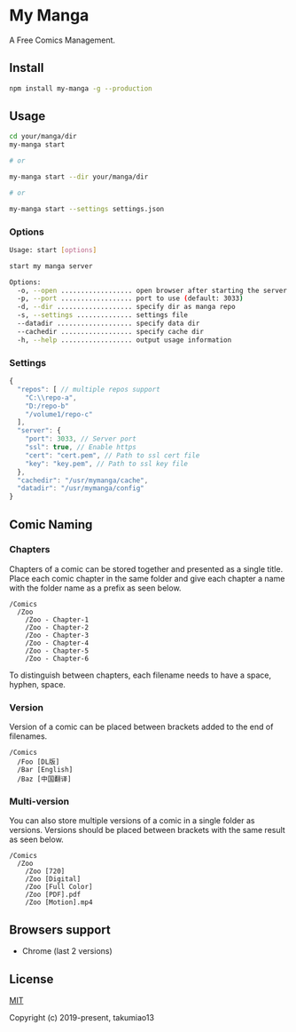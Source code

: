 My Manga
========

A Free Comics Management.

## Install

```bash
npm install my-manga -g --production
```

## Usage

```bash
cd your/manga/dir
my-manga start

# or

my-manga start --dir your/manga/dir

# or

my-manga start --settings settings.json
```

### Options

```bash
Usage: start [options]

start my manga server

Options:
  -o, --open .................. open browser after starting the server
  -p, --port .................. port to use (default: 3033)  
  -d, --dir ................... specify dir as manga repo
  -s, --settings .............. settings file
  --datadir ................... specify data dir
  --cachedir .................. specify cache dir
  -h, --help .................. output usage information
```

### Settings

```js
{
  "repos": [ // multiple repos support
    "C:\\repo-a",
    "D:/repo-b"
    "/volume1/repo-c"
  ],
  "server": {
    "port": 3033, // Server port
    "ssl": true, // Enable https
    "cert": "cert.pem", // Path to ssl cert file
    "key": "key.pem", // Path to ssl key file
  },
  "cachedir": "/usr/mymanga/cache",
  "datadir": "/usr/mymanga/config"
}
```

## Comic Naming

### Chapters

Chapters of a comic can be stored together and presented as a single title. Place each comic chapter in the same folder and give each chapter a name with the folder name as a prefix as seen below.

```
/Comics
  /Zoo
    /Zoo - Chapter-1
    /Zoo - Chapter-2
    /Zoo - Chapter-3
    /Zoo - Chapter-4
    /Zoo - Chapter-5
    /Zoo - Chapter-6
```

To distinguish between chapters, each filename needs to have a space, hyphen, space.


### Version

Version of a comic can be placed between brackets added to the end of filenames.

```
/Comics
  /Foo [DL版]
  /Bar [English]
  /Baz [中国翻译]
```

### Multi-version

You can also store multiple versions of a comic in a single folder as versions. 
Versions should be placed between brackets with the same result as seen below.

```
/Comics
  /Zoo
    /Zoo [720]
    /Zoo [Digital]
    /Zoo [Full Color]
    /Zoo [PDF].pdf
    /Zoo [Motion].mp4
```

## Browsers support
- Chrome (last 2 versions)


## License

[MIT](http://opensource.org/licenses/MIT)

Copyright (c) 2019-present, takumiao13